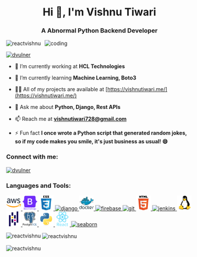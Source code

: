 <h1 align="center">Hi 👋, I'm Vishnu Tiwari</h1>
<h3 align="center">A Abnormal Python Backend Developer</h3>
<img align="right" alt="coding" width=400 src="https://miro.medium.com/v2/resize:fit:1400/0*IjwqslkWZDHTMK9Y.gif">

<p align="left"> <img src="https://komarev.com/ghpvc/?username=reactvishnu&label=Profile%20views&color=0e75b6&style=flat" alt="reactvishnu" /> </p>

<p align="left"> <a href="https://twitter.com/dvulner" target="blank"><img src="https://img.shields.io/twitter/follow/dvulner?logo=twitter&style=for-the-badge" alt="dvulner" /></a> </p>

- 🔭 I’m currently working at **HCL Technologies**

- 🌱 I’m currently learning **Machine Learning, Boto3**

- 👨‍💻 All of my projects are available at [https://vishnutiwari.me/](https://vishnutiwari.me/)

- 💬 Ask me about **Python, Django, Rest APIs**

- 📫 Reach me at **vishnutiwari728@gmail.com**

- ⚡ Fun fact **I once wrote a Python script that generated random jokes, so if my code makes you smile, it's just business as usual! 😄**

<h3 align="left">Connect with me:</h3>
<p align="left">
<a href="https://twitter.com/dvulner" target="blank"><img align="center" src="https://raw.githubusercontent.com/rahuldkjain/github-profile-readme-generator/master/src/images/icons/Social/twitter.svg" alt="dvulner" height="30" width="40" /></a>
</p>

<h3 align="left">Languages and Tools:</h3>
<p align="left"> <a href="https://aws.amazon.com" target="_blank" rel="noreferrer"> <img src="https://raw.githubusercontent.com/devicons/devicon/master/icons/amazonwebservices/amazonwebservices-original-wordmark.svg" alt="aws" width="40" height="40"/> </a> <a href="https://getbootstrap.com" target="_blank" rel="noreferrer"> <img src="https://raw.githubusercontent.com/devicons/devicon/master/icons/bootstrap/bootstrap-plain-wordmark.svg" alt="bootstrap" width="40" height="40"/> </a> <a href="https://www.w3schools.com/css/" target="_blank" rel="noreferrer"> <img src="https://raw.githubusercontent.com/devicons/devicon/master/icons/css3/css3-original-wordmark.svg" alt="css3" width="40" height="40"/> </a> <a href="https://www.djangoproject.com/" target="_blank" rel="noreferrer"> <img src="https://cdn.worldvectorlogo.com/logos/django.svg" alt="django" width="40" height="40"/> </a> <a href="https://www.docker.com/" target="_blank" rel="noreferrer"> <img src="https://raw.githubusercontent.com/devicons/devicon/master/icons/docker/docker-original-wordmark.svg" alt="docker" width="40" height="40"/> </a> <a href="https://firebase.google.com/" target="_blank" rel="noreferrer"> <img src="https://www.vectorlogo.zone/logos/firebase/firebase-icon.svg" alt="firebase" width="40" height="40"/> </a> <a href="https://git-scm.com/" target="_blank" rel="noreferrer"> <img src="https://www.vectorlogo.zone/logos/git-scm/git-scm-icon.svg" alt="git" width="40" height="40"/> </a> <a href="https://www.w3.org/html/" target="_blank" rel="noreferrer"> <img src="https://raw.githubusercontent.com/devicons/devicon/master/icons/html5/html5-original-wordmark.svg" alt="html5" width="40" height="40"/> </a> <a href="https://www.jenkins.io" target="_blank" rel="noreferrer"> <img src="https://www.vectorlogo.zone/logos/jenkins/jenkins-icon.svg" alt="jenkins" width="40" height="40"/> </a> <a href="https://www.linux.org/" target="_blank" rel="noreferrer"> <img src="https://raw.githubusercontent.com/devicons/devicon/master/icons/linux/linux-original.svg" alt="linux" width="40" height="40"/> </a> <a href="https://pandas.pydata.org/" target="_blank" rel="noreferrer"> <img src="https://raw.githubusercontent.com/devicons/devicon/2ae2a900d2f041da66e950e4d48052658d850630/icons/pandas/pandas-original.svg" alt="pandas" width="40" height="40"/> </a> <a href="https://www.postgresql.org" target="_blank" rel="noreferrer"> <img src="https://raw.githubusercontent.com/devicons/devicon/master/icons/postgresql/postgresql-original-wordmark.svg" alt="postgresql" width="40" height="40"/> </a> <a href="https://www.python.org" target="_blank" rel="noreferrer"> <img src="https://raw.githubusercontent.com/devicons/devicon/master/icons/python/python-original.svg" alt="python" width="40" height="40"/> </a> <a href="https://reactjs.org/" target="_blank" rel="noreferrer"> <img src="https://raw.githubusercontent.com/devicons/devicon/master/icons/react/react-original-wordmark.svg" alt="react" width="40" height="40"/> </a> <a href="https://seaborn.pydata.org/" target="_blank" rel="noreferrer"> <img src="https://seaborn.pydata.org/_images/logo-mark-lightbg.svg" alt="seaborn" width="40" height="40"/> </a> </p>

<p><img align="left" src="https://github-readme-stats.vercel.app/api/top-langs?username=reactvishnu&show_icons=true&locale=en&layout=compact" alt="reactvishnu" /></p>

<p>&nbsp;<img align="center" src="https://github-readme-stats.vercel.app/api?username=reactvishnu&show_icons=true&locale=en" alt="reactvishnu" /></p>

<p><img align="center" src="https://github-readme-streak-stats.herokuapp.com/?user=reactvishnu&" alt="reactvishnu" /></p>
